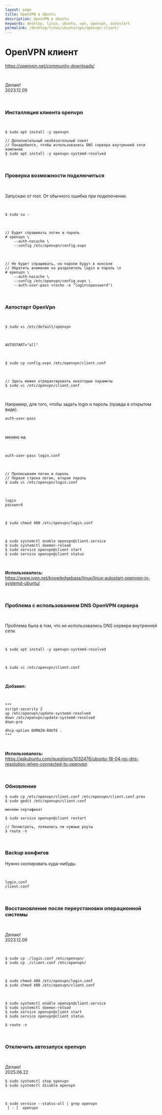```yaml
---
layout: page
title: OpenVPN в Ubuntu
description: OpenVPN в Ubuntu
keywords: desktop, linux, ubuntu, vpn, openvpn, autostart
permalink: /desktop/linux/ubuntu/vpn/openvpn-client/
---
```


# OpenVPN клиент

https://openvpn.net/community-downloads/

<br/>

Делаю!  
2023.12.09

<br/>

### Инсталляция клиента openvpn

<br/>

```
$ sudo apt install -y openvpn

// Дополнительный необязательный пакет
// Понадобился, чтобы использовались DNS сервера внутренней сети компании
$ sudo apt install -y openvpn-systemd-resolved
```

<br/>

### Проверка возможности подключиться

<br/>

Запускаю от root. От обычного ошибка при подключении.

<br/>

```
$ sudo su -
```

<br/>

```
// Будет спрашивать логин и пароль
# openvpn \
    --auth-nocache \
    --config /etc/openvpn/config.ovpn
```

<br/>

```
// Не будет спрашивать, но пароли будут в консоли
// Обратить внимание на разделитель login и пароль \n
# openvpn \
    --auth-nocache \
    --config /etc/openvpn/config.ovpn \
    --auth-user-pass <(echo -e "login\npassword")
```

<br/>

### Автостарт OpenVpn

<br/>

```
$ sudo vi /etc/default/openvpn
```

<br/>

```
AUTOSTART="all"
```

<br/>

```
$ sudo cp config.ovpn /etc/openvpn/client.conf
```

<br/>

```
// Здесь можно отредактировать некоторые параметы
$ sudo vi /etc/openvpn/client.conf
```

<br/>

Например, для того, чтобы задать login и пароль (правда в открытом виде).

```
auth-user-pass
```

<br/>

меняю на

<br/>

```
auth-user-pass login.conf
```

<br/>

```
// Прописываем логин и пароль
// Первая строка логин, вторая пароль
$ sudo vi /etc/openvpn/login.conf
```

<br/>

```
login
password
```

<br/>

```
$ sudo chmod 400 /etc/openvpn/login.conf
```

<br/>

```
$ sudo systemctl enable openvpn@client.service
$ sudo systemctl daemon-reload
$ sudo service openvpn@client start
$ sudo service openvpn@client status
```

<br/>

**Использовалось:**  
https://www.ivpn.net/knowledgebase/linux/linux-autostart-openvpn-in-systemd-ubuntu/

<br/>

### Проблема с использованием DNS OpenVPN сервера

<br/>

Проблема была в том, что не использовались DNS сервера внутренней сети.

<br/>

```
$ sudo apt install -y openvpn-systemd-resolved
```

<br/>

```
$ sudo vi /etc/openvpn/client.conf
```

<br/>

**Добавил:**

<br/>

```
***
script-security 2
up /etc/openvpn/update-systemd-resolved
down /etc/openvpn/update-systemd-resolved
down-pre

dhcp-option DOMAIN-ROUTE .
***
```

<br/>

**Использовалось:**  
https://askubuntu.com/questions/1032476/ubuntu-18-04-no-dns-resolution-when-connected-to-openvpn

<br/>

### Обновление

```
$ sudo cp /etc/openvpn/client.conf /etc/openvpn/client.conf.prev
$ sudo gedit /etc/openvpn/client.conf

меняем сертификат

$ sudo service openvpn@client restart

// Посмотреть, появились ли нужные роуты
$ route -n
```

<br/>

### Backup конфигов

Нужно скопировать куда-нибудь:

<br/>

```
login.conf
client.conf
```

<br/>

### Восстановление после переустановки операционной системы

<br/>

Делаю!  
2023.12.09

<br/>

```
$ sudo cp ./login.conf /etc/openvpn/
$ sudo cp ./client.conf /etc/openvpn/
```

<br/>

```
$ sudo chmod 400 /etc/openvpn/login.conf
$ sudo chmod 400 /etc/openvpn/client.conf
```

<br/>

```
$ sudo systemctl enable openvpn@client.service
$ sudo systemctl daemon-reload
$ sudo service openvpn@client start
$ sudo service openvpn@client status

$ route -n
```

<br/>

### Отключить автозапуск openvpn

<br/>

Делаю!  
2025.06.22

```
$ sudo systemctl stop openvpn
$ sudo systemctl disable openvpn
```

<br/>

```
$ sudo service --status-all | grep openvpn
 [ - ]  openvpn
```
